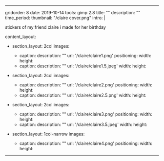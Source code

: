 ---

gridorder: 8
date: 2019-10-14
tools: gimp 2.8
title: ""
description: ""
time_period:
thumbnail: "/claire cover.png"
intro: |

 stickers of my friend claire i made for her birthday

content_layout:
  - section_layout: 2col
    images:
      - caption:
        description: ""
        url: '/claire/claire1.png'
        positioning: 
        width:
        height:
      - caption:
        description: ""
        url: '/claire/claire1.5.jpeg'
        width:
        height:

  - section_layout: 2col
    images:
      - caption:
        description: ""
        url: '/claire/claire2.png'
        positioning: 
        width:
        height:
      - caption:
        description: ""
        url: '/claire/claire2.5.png'
        width:
        height:

  - section_layout: 2col
    images:
      - caption:
        description: ""
        url: '/claire/claire3.png'
        positioning: 
        width:
        height:
      - caption:
        description: ""
        url: '/claire/claire3.5.jpeg'
        width:
        height:

  - section_layout: 1col-narrow
    images:
      - caption:
        description: ""
        url: '/claire/claire4.png'
        positioning: 
        width:
        height:

---